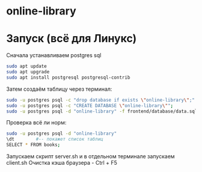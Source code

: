 # online-library
# Запуск (всё для Линукс)
Сначала устанавливаем postgres sql
```bash
sudo apt update
sudo apt upgrade
sudo apt install postgresql postgresql-contrib
```
Затем создаём таблицу через терминал:
```bash
sudo -u postgres psql -c "drop database if exists \"online-library\";"
sudo -u postgres psql -c "CREATE DATABASE \"online-library\"";
sudo -u postgres psql -d "online-library" -f frontend/database/data.sql #заполняем базу данных
```

Проверка всё ли норм:
```bash
sudo -u postgres psql -d "online-library"
\dt        #-- покажет список таблиц
SELECT * FROM books;
```

Запускаем скрипт server.sh и в отдельном терминале 
запускаем client.sh
Очистка кэша браузера - Ctrl + F5